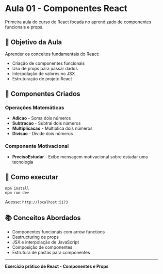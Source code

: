 # Aula 01 - Componentes React

Primeira aula do curso de React focada no aprendizado de componentes funcionais e props.

## 🎯 Objetivo da Aula

Aprender os conceitos fundamentais do React:
- Criação de componentes funcionais
- Uso de props para passar dados
- Interpolação de valores no JSX
- Estruturação de projeto React

## 🧮 Componentes Criados

### Operações Matemáticas
- **Adicao** - Soma dois números
- **Subtracao** - Subtrai dois números  
- **Multiplicacao** - Multiplica dois números
- **Divisao** - Divide dois números

### Componente Motivacional
- **PrecisoEstudar** - Exibe mensagem motivacional sobre estudar uma tecnologia

## 🚀 Como executar

```bash
npm install
npm run dev
```

Acesse: `http://localhost:5173`

## 📚 Conceitos Abordados

- Componentes funcionais com arrow functions
- Destructuring de props
- JSX e interpolação de JavaScript
- Composição de componentes
- Estrutura de pastas para componentes

---

**Exercício prático de React - Componentes e Props**
